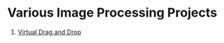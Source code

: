 # Various Image Processing Projects

1. [Virtual Drag and Drop](https://github.com/dishamodi0910/MindWave/tree/Drag_Drop/ImageProcessing/Projects/Virtual_Drag_Drop)
